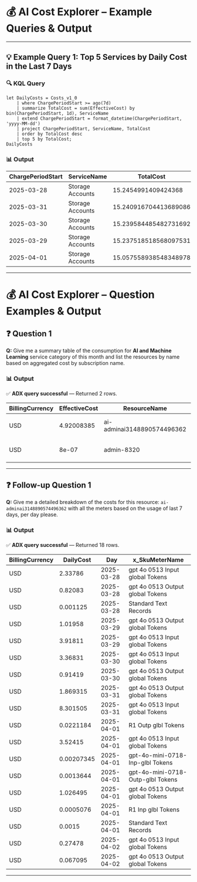 # 💰 AI Cost Explorer – Example Queries & Output

---

## 💡 Example Query 1: Top 5 Services by Daily Cost in the Last 7 Days

### 🔍 KQL Query
```kql
let DailyCosts = Costs_v1_0
    | where ChargePeriodStart >= ago(7d)
    | summarize TotalCost = sum(EffectiveCost) by bin(ChargePeriodStart, 1d), ServiceName
    | extend ChargePeriodStart = format_datetime(ChargePeriodStart, 'yyyy-MM-dd')
    | project ChargePeriodStart, ServiceName, TotalCost
    | order by TotalCost desc
    | top 5 by TotalCost;
DailyCosts
```
### 📊 Output
| ChargePeriodStart |  ServiceName |  TotalCost| 
|-----------------|----------------|---------------------------|
| 2025-03-28	| Storage Accounts| 	15.2454991409424368| 
| 2025-03-31	| Storage Accounts| 	15.240916704413689086| 
| 2025-03-30	| Storage Accounts| 	15.239584485482731692| 
| 2025-03-29	| Storage Accounts| 	15.237518518568097531| 
| 2025-04-01 | 	Storage Accounts| 	15.057558938548348978| 
---

# 💰 AI Cost Explorer – Question Examples & Output
## ❓ Question 1

**Q:** Give me a summary table of the consumption for **AI and Machine Learning** service category of this month and list the resources by name based on aggregated cost by subscription name.


### 📊 Output
✅ **ADX query successful** — Returned 2 rows.

| BillingCurrency | EffectiveCost | ResourceName             | SubAccountName                        |
|-----------------|----------------|---------------------------|----------------------------------------|
| USD             | 4.92008385     | ai-adminai3148890574496362 | ME-MngEnvMCAP149877-jachahbar-1       |
| USD             | 8e-07          | admin-8320                | ME-MngEnvMCAP149877-jachahbar-1       |

---

## ❓ Follow-up Question 1

**Q:** Give me a detailed breakdown of the costs for this resource: `ai-adminai3148890574496362` with all the meters based on the usage of last 7 days, per day please.


### 📊 Output
✅ **ADX query successful** — Returned 18 rows.

| BillingCurrency | DailyCost   | Day        | x_SkuMeterName                         |
|-----------------|-------------|------------|----------------------------------------|
| USD             | 2.33786     | 2025-03-28 | gpt 4o 0513 Input global Tokens        |
| USD             | 0.82083     | 2025-03-28 | gpt 4o 0513 Output global Tokens       |
| USD             | 0.001125    | 2025-03-28 | Standard Text Records                  |
| USD             | 1.01958     | 2025-03-29 | gpt 4o 0513 Output global Tokens       |
| USD             | 3.91811     | 2025-03-29 | gpt 4o 0513 Input global Tokens        |
| USD             | 3.36831     | 2025-03-30 | gpt 4o 0513 Input global Tokens        |
| USD             | 0.91419     | 2025-03-30 | gpt 4o 0513 Output global Tokens       |
| USD             | 1.869315    | 2025-03-31 | gpt 4o 0513 Output global Tokens       |
| USD             | 8.301505    | 2025-03-31 | gpt 4o 0513 Input global Tokens        |
| USD             | 0.0221184   | 2025-04-01 | R1 Outp glbl Tokens                    |
| USD             | 3.52415     | 2025-04-01 | gpt 4o 0513 Input global Tokens        |
| USD             | 0.00207345  | 2025-04-01 | gpt-4o-mini-0718-Inp-glbl Tokens       |
| USD             | 0.0013644   | 2025-04-01 | gpt-4o-mini-0718-Outp-glbl Tokens      |
| USD             | 1.026495    | 2025-04-01 | gpt 4o 0513 Output global Tokens       |
| USD             | 0.0005076   | 2025-04-01 | R1 Inp glbl Tokens                     |
| USD             | 0.0015      | 2025-04-01 | Standard Text Records                  |
| USD             | 0.27478     | 2025-04-02 | gpt 4o 0513 Input global Tokens        |
| USD             | 0.067095    | 2025-04-02 | gpt 4o 0513 Output global Tokens       |

---
